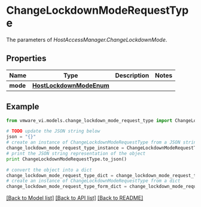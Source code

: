 # ChangeLockdownModeRequestType

The parameters of *HostAccessManager.ChangeLockdownMode*. 

## Properties
Name | Type | Description | Notes
------------ | ------------- | ------------- | -------------
**mode** | [**HostLockdownModeEnum**](HostLockdownModeEnum.md) |  | 

## Example

```python
from vmware_vi.models.change_lockdown_mode_request_type import ChangeLockdownModeRequestType

# TODO update the JSON string below
json = "{}"
# create an instance of ChangeLockdownModeRequestType from a JSON string
change_lockdown_mode_request_type_instance = ChangeLockdownModeRequestType.from_json(json)
# print the JSON string representation of the object
print ChangeLockdownModeRequestType.to_json()

# convert the object into a dict
change_lockdown_mode_request_type_dict = change_lockdown_mode_request_type_instance.to_dict()
# create an instance of ChangeLockdownModeRequestType from a dict
change_lockdown_mode_request_type_form_dict = change_lockdown_mode_request_type.from_dict(change_lockdown_mode_request_type_dict)
```
[[Back to Model list]](../README.md#documentation-for-models) [[Back to API list]](../README.md#documentation-for-api-endpoints) [[Back to README]](../README.md)


